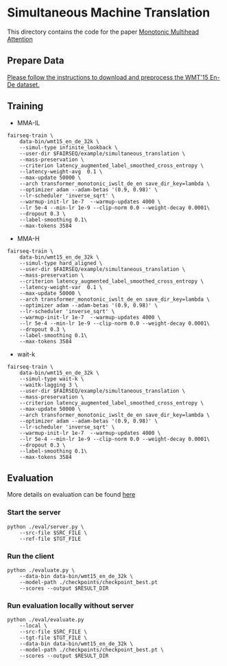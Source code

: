 # Simultaneous Machine Translation

This directory contains the code for the paper [Monotonic Multihead Attention](https://openreview.net/forum?id=Hyg96gBKPS)

## Prepare Data

[Please follow the instructions to download and preprocess the WMT'15 En-De dataset.](https://github.com/pytorch/fairseq/tree/simulastsharedtask/examples/translation#prepare-wmt14en2desh)

## Training

- MMA-IL

```shell
fairseq-train \
    data-bin/wmt15_en_de_32k \
    --simul-type infinite_lookback \
    --user-dir $FAIRSEQ/example/simultaneous_translation \
    --mass-preservation \
    --criterion latency_augmented_label_smoothed_cross_entropy \
    --latency-weight-avg  0.1 \
    --max-update 50000 \
    --arch transformer_monotonic_iwslt_de_en save_dir_key=lambda \
    --optimizer adam --adam-betas '(0.9, 0.98)' \
    --lr-scheduler 'inverse_sqrt' \
    --warmup-init-lr 1e-7  --warmup-updates 4000 \
    --lr 5e-4 --min-lr 1e-9 --clip-norm 0.0 --weight-decay 0.0001\
    --dropout 0.3 \
    --label-smoothing 0.1\
    --max-tokens 3584
```

- MMA-H

```shell
fairseq-train \
    data-bin/wmt15_en_de_32k \
    --simul-type hard_aligned \
    --user-dir $FAIRSEQ/example/simultaneous_translation \
    --mass-preservation \
    --criterion latency_augmented_label_smoothed_cross_entropy \
    --latency-weight-var  0.1 \
    --max-update 50000 \
    --arch transformer_monotonic_iwslt_de_en save_dir_key=lambda \
    --optimizer adam --adam-betas '(0.9, 0.98)' \
    --lr-scheduler 'inverse_sqrt' \
    --warmup-init-lr 1e-7  --warmup-updates 4000 \
    --lr 5e-4 --min-lr 1e-9 --clip-norm 0.0 --weight-decay 0.0001\
    --dropout 0.3 \
    --label-smoothing 0.1\
    --max-tokens 3584
```

- wait-k

```shell
fairseq-train \
    data-bin/wmt15_en_de_32k \
    --simul-type wait-k \
    --waitk-lagging 3 \
    --user-dir $FAIRSEQ/example/simultaneous_translation \
    --mass-preservation \
    --criterion latency_augmented_label_smoothed_cross_entropy \
    --max-update 50000 \
    --arch transformer_monotonic_iwslt_de_en save_dir_key=lambda \
    --optimizer adam --adam-betas '(0.9, 0.98)' \
    --lr-scheduler 'inverse_sqrt' \
    --warmup-init-lr 1e-7  --warmup-updates 4000 \
    --lr 5e-4 --min-lr 1e-9 --clip-norm 0.0 --weight-decay 0.0001\
    --dropout 0.3 \
    --label-smoothing 0.1\
    --max-tokens 3584
```


## Evaluation

More details on evaluation can be found [here](https://github.com/pytorch/fairseq/blob/simulastsharedtask/examples/simultaneous_translation/docs/evaluation.md)

### Start the server

```shell
python ./eval/server.py \
    --src-file $SRC_FILE \
    --ref-file $TGT_FILE
```

### Run the client

```shell
python ./evaluate.py \
    --data-bin data-bin/wmt15_en_de_32k \
    --model-path ./checkpoints/checkpoint_best.pt
    --scores --output $RESULT_DIR
```

### Run evaluation locally without server

```shell
python ./eval/evaluate.py
    --local \
    --src-file $SRC_FILE \
    --tgt-file $TGT_FILE \
    --data-bin data-bin/wmt15_en_de_32k \
    --model-path ./checkpoints/checkpoint_best.pt \
    --scores --output $RESULT_DIR
```
